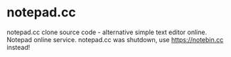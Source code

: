# notepad.cc
notepad.cc clone source code - alternative simple text editor online. Notepad online service.
notepad.cc was shutdown, use https://notebin.cc instead!
